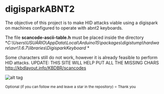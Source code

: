 # digisparkABNT2

The objective of this project is to make HID attacks viable using a digispark on machines configured to operate with abnt2 keyboards.

The file **scancode-ascii-table.h** must be placed inside the directory **C:\Users\USUÁRIO\AppData\Local\Arduino15\packages\digistump\hardware\avr\1.6.7\libraries\DigisparkKeyboard* *

Some characters still do not work, however it is already feasible to perform HID attacks.
UPDATE: THIS SITE WILL HELP PUT ALL THE MISSING CHARS http://kbdlayout.info/KBDBR/scancodes


![alt tag](https://i.stack.imgur.com/z5CeU.jpg)



<sub>Optional (if you can follow me and leave a star in the repository)  ⭐
Thank you
